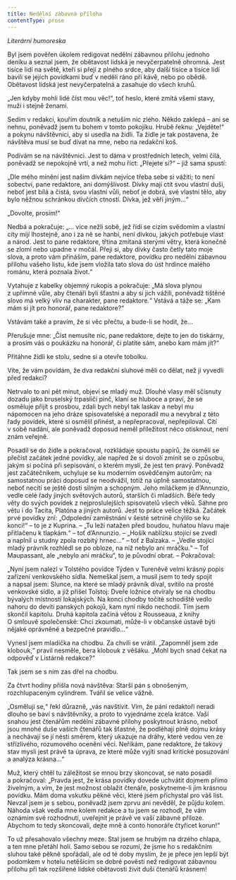 ```yaml
---
title: Nedělní zábavná příloha
contentType: prose
---
```


_Literární humoreska_

Byl jsem pověřen úkolem redigovat nedělní zábavnou přílohu jednoho deníku a seznal jsem, že obětavost lidská je nevyčerpatelně ohromná. Jest tisíce lidí na světě, kteří si přejí z plného srdce, aby další tisíce a tisíce lidí bavili se jejich povídkami buď v neděli ráno při kávě, nebo po obědě. Obětavost lidská jest nevyčerpatelná a zasahuje do všech kruhů.

„Jen kdyby mohli lidé číst mou věc!“, toť heslo, které zmítá všemi stavy, muži i stejně ženami.

Sedím v redakci, kouřím doutník a netuším nic zlého. Někdo zaklepá – ani se nehnu, poněvadž jsem tu bohem v tomto pokojíku. Hrubě řeknu: „Vejděte!“ a pokynu návštěvnici, aby si usedla na židli. Ta židle je tak postavena, že návštěva musí se buď dívat na mne, nebo na redakční koš.

Podívám se na návštěvnici. Jest to dáma v prostředních letech, velmi čilá, poněvadž se nepokojně vrtí, a než mohu říct: „Přejete si?“ – již sama spustí:

„Dle mého mínění jest našim dívkám nejvíce třeba sebe si vážiti; to není sobectví, pane redaktore, ani domýšlivost. Dívky mají ctít svou vlastní duši, neboť jest bílá a čistá, svou vlastní vůli, neboť je dobrá, své vlastní tělo, aby bylo něžnou schránkou dívčích ctností. Dívka, jež věří jiným…“

„Dovolte, prosím!“

Nedbá a pokračuje: „… více nežli sobě, jež řídí se cizím svědomím a vlastní city míjí lhostejně, ano i za ně se hanbí, není dívkou, jakých potřebuje vlast a národ. Jest to pane redaktore, třtina zmítaná sterými větry, která konečně se zlomí nebo upadne v močál. Přeji si, aby dívky často četly tato moje slova, a proto vám přináším, pane redaktore, povídku pro nedělní zábavnou přílohu vašeho listu, kde jsem vložila tato slova do úst hrdince malého románu, která poznala život.“

Vytahuje z kabelky objemný rukopis a pokračuje: „Má slova plynou z upřímné vůle, aby čtenáři byli šťastni a aby si jich vážili, poněvadž tištěné slovo má velký vliv na charakter, pane redaktore.“ Vstává a táže se: „Kam mám si jít pro honorář, pane redaktore?“

Vstávám také a pravím, že si věc přečtu, a bude-li se hodit, že…

Přerušuje mne: „Číst nemusíte nic, pane redaktore, dejte to jen do tiskárny, a prosím vás o poukázku na honorář, či platíte sám, anebo kam mám jít?“

Přitáhne židli ke stolu, sedne si a otevře tobolku.

Víte, že vám povídám, že dva redakční sluhové měli co dělat, než ji vyvedli před redakci?

Netrvalo to ani pět minut, objeví se mladý muž. Dlouhé vlasy měl sčísnuty dozadu jako bruselský trpasličí pinč, klaní se hluboce a praví, že se osměluje přijít s prosbou, zdali bych nebyl tak laskav a nebyl mu nápomocen na jeho dráze spisovatelské a neporadil mu a nevybral z této řady povídek, které si osmělil přinést, a nepřepracoval, nepřepiloval. Cítí v sobě nadání, ale poněvadž doposud neměl příležitost něco otisknout, není znám veřejně.

Posadil se do židle a pokračoval, rozkládaje spoustu papírů, že osmělí se přečíst začátek jedné povídky, ale napřed že si dovolí zmínit se o způsobu, jakým si počíná při sepisování, o kterém myslí, že jest ten pravý. Poněvadž jest začátečníkem, uchyluje se ku moderním osvědčeným autorům; na samostatnou práci doposud se neodvážil, totiž na úplně samostatnou, neboť necítí se ještě dosti silným a schopným. Jeho miláčkem je d’Annunzio, vedle celé řady jiných světových autorů, starších či mladších. Béře tedy věty do svých povídek z nejproslulejších spisovatelů všech věků. Sáhne pro větu i do Tacita, Platóna a jiných autorů. Jest to práce velice těžká. Začátek prvé povídky zní: „Odpolední zaměstnání v šesté setnině chýlilo se ku konci!“ – to je z Kuprina. – „Tu leží natažen před boudou, huňatou hlavu maje přitlačenu k tlapkám.“ – toť d’Annunzio. – „Hošík nablízku stojící se zvedl a naplnil u studny zpola rozbitý hrnec…“ – toť z Balzaka. – „Vedle stojící mladý právník rozhlédl se po obloze, na níž nebylo ani mráčku.“ – Toť Maupassant, ale „nebylo ani mráčku“, to je původní obrat. – Pokračoval:

„Nyní jsem nalezl v Tolstého povídce Týden v Tureněvě velmi krásný popis zařízení venkovského sídla. Nemeškal jsem, a musil jsem to tedy spojit a napsal jsem: Slunce, na které se mladý právník díval, svítilo na prosté venkovské sídlo, a již přišel Tolstoj: Dveře ložnice otvíraly se na chodbu bývalých místností lokajských. Na konci chodby točité schodiště vedlo nahoru do devíti panských pokojů, kam nyní nikdo nechodil. Tím jsem skončil kapitolu. Druhá kapitola začíná větou z Rousseaua, z knihy O smlouvě společenské: Chci zkoumati, může-li v občanské ústavě býti nějaké oprávněné a bezpečné pravidlo…“

Vynesl jsem mladíčka na chodbu. Za chvíli se vrátil. „Zapomněl jsem zde klobouk,“ pravil nesměle, bera klobouk z věšáku. „Mohl bych snad čekat na odpověď v Listárně redakce?“

Tak jsem se s ním zas dřel na chodbu.

Za čtvrt hodiny přišla nová návštěva: Starší pán s obnošeným, rozchlupaceným cylindrem. Tvářil se velice vážně.

„Osměluji se,“ řekl důrazně, „vás navštívit. Vím, že páni redaktoři neradi dlouho se baví s návštěvníky, a proto to vyjednáme zcela krátce. Vaší snahou jest čtenářům nedělní zábavné přílohy poskytnout krásno, neboť jsou mnohé duše vašich čtenářů tak šťastné, že podléhají plně dojmu krásy a nechávají se jí nésti směrem, který ukazuje na dráhy, které vedou ven ze střízlivého, rozumového ocenění věci. Neříkám, pane redaktore, že takový stav mysli jest právě ta úprava, ze které může vyjíti snad kritické posuzování a analýza krásna…“

Muž, který chtěl tu záležitost se mnou brzy skoncovat, se nato posadil a pokračoval: „Pravda jest, že krása povídky dovede uchvátit dojmem přímo živelným, a vím, že jest možnost oblažit čtenáře, poskytneme-li jim krásnou povídku. Mám doma vskutku pěkné věci, které jsem přichystal pro váš list. Nevzal jsem je s sebou, poněvadž jsem zprvu ani nevěděl, že půjdu kolem. Náhoda však vedla mne kolem redakce a tu jsem se rozhodl, že vám oznámím své rozhodnutí, uveřejnit je právě ve vaší zábavné příloze. Abychom to tedy skoncovali, dejte mně à conto honoráře čtyřicet korun!“

To už přesahovalo všechny meze. Stal jsem se hrubým na drzého chlapa, a ten mne přetáhl holí. Samo sebou se rozumí, že jsme ho s redakčním sluhou také pěkně spořádali, ale od té doby myslím, že je přece jen lepší být podomkem v hotelu netěšícím se dobré pověsti než redigovat zábavnou přílohu při tak rozšířené lidské obětavosti živit duši čtenářů krásnem!
